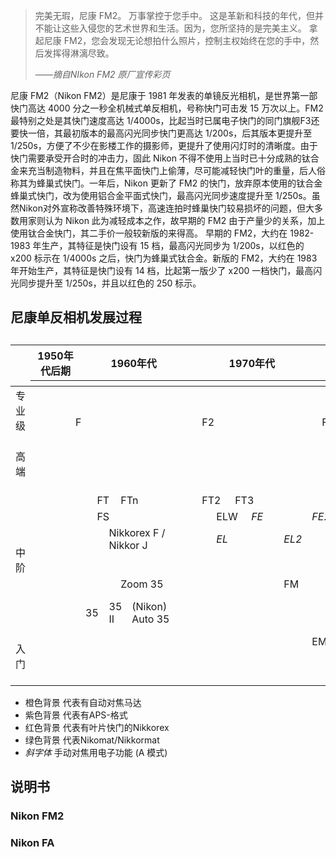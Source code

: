 
> 完美无瑕，尼康 FM2。
  万事掌控于您手中。
  这是革新和科技的年代，但并不能让这些入侵您的艺术世界和生活。因为，您所坚持的是完美主义。
  拿起尼康 FM2，您会发现无论想拍什么照片，控制主权始终在您的手中，然后发挥得淋漓尽致。
>  
> *——摘自NIkon FM2 原厂宣传彩页*

尼康 FM2（Nikon FM2）是尼康于 1981 年发表的单镜反光相机，是世界第一部快门高达 4000 分之一秒全机械式单反相机，号称快门可击发 15 万次以上。FM2 最特别之处是其快门速度高达 1/4000s，比起当时已属电子快门的同门旗舰F3还要快一倍，其最初版本的最高闪光同步快门更高达 1/200s，后其版本更提升至 1/250s，方便了不少在影楼工作的摄影师，更提升了使用闪灯时的清晰度。由于快门需要承受开合时的冲击力，固此 Nikon 不得不使用上当时已十分成熟的钛合金来充当制造物料，并且在焦平面快门上偷薄，尽可能减轻快门叶的重量，后人俗称其为蜂巢式快门。一年后，Nikon 更新了 FM2 的快门，放弃原本使用的钛合金蜂巢式快门，改为使用铝合金平面式快门，最高闪光同步速度提升至 1/250s。虽然Nikon对外宣称改善特殊环境下，高速连拍时蜂巢快门较易损坏的问题，但大多数用家则认为 Nikon 此为减轻成本之作，故早期的 FM2 由于产量少的关系，加上使用钛合金快门，其二手价一般较新版的来得高。 早期的 FM2，大约在 1982-1983 年生产，其特征是快门设有 15 档，最高闪光同步为 1/200s，以红色的 x200 标示在 1/4000s 之后，快门为蜂巢式钛合金。新版的 FM2，大约在 1983 年开始生产，其特征是快门设有 14 档，比起第一版少了 x200 一档快门，最高闪光同步提升至 1/250s，并且以红色的 250 标示。

## 尼康单反相机发展过程

<table>
	<caption></caption>
  <thead>
  <tr>
    <th rowspan="2"></th>
    <th colspan="5">1950年代后期</th>
    <th colspan="10">1960年代</th>
    <th colspan="10">1970年代</th>
    <th colspan="10">1980年代</th>
    <th colspan="10">1990年代</th>
    <th colspan="10">2000年代</th>
    <th colspan="10">2001年代</th>
  </tr>
  <tr>
    <th></th>
    <th></th>
    <th></th>
    <th></th>
    <th></th>
    <th></th>
    <th></th>
    <th></th>
    <th></th>
    <th></th>
    <th></th>
    <th></th>
    <th></th>
    <th></th>
    <th></th>
    <th></th>
    <th></th>
    <th></th>
    <th></th>
    <th></th>
    <th></th>
    <th></th>
    <th></th>
    <th></th>
    <th></th>
    <th></th>
    <th></th>
    <th></th>
    <th></th>
    <th></th>
    <th></th>
    <th></th>
    <th></th>
    <th></th>
    <th></th>
    <th></th>
    <th></th>
    <th></th>
    <th></th>
    <th></th>
    <th></th>
    <th></th>
    <th></th>
    <th></th>
    <th></th>
    <th></th>
    <th></th>
    <th></th>
    <th></th>
    <th></th>
    <th></th>
    <th></th>
    <th></th>
    <th></th>
    <th></th>
    <th></th>
    <th></th>
    <th></th>
    <th></th>
    <th></th>
    <th></th>
    <th></th>
    <th></th>
    <th></th>
    <th></th>
  </tr>
  </thead>
  <tbody>
    <tr>
      <td rowspan="2">专业级</td>
      <td colspan="5"></td>
      <td colspan="10"></td>
      <td colspan="10"></td>
      <td colspan="3"></td>
      <td colspan="5" class="mark-autofocus">F3AF</td>
      <td rowspan="2" colspan="8" class="mark-autofocus">F4</td>
      <td rowspan="2" colspan="8" class="mark-autofocus">F5</td>
      <td rowspan="2" colspan="16" class="mark-autofocus">F6</td>
    </tr>
    <tr>
      <td colspan="4"></td>
      <td colspan="12">F</td>
      <td colspan="9">F2</td>
      <td colspan="8">F3</td>
    </tr>
    <tr>
      <td rowspan="2">高端</td>
      <td rowspan="2" colspan="5"></td>
      <td rowspan="2" colspan="10"></td>
      <td rowspan="2" colspan="10"></td>
      <td colspan="6"></td>
      <td colspan="4" class="mark-autofocus">F-501 (N2020)</td>
      <td colspan="2" class="mark-autofocus">F90 (N90)</td>
      <td colspan="7" class="mark-autofocus">F90X (N90s)</td>
      <td colspan="11" class="mark-autofocus">F100</td>
      <td rowspan="2" colspan="10"></td>
    </tr>
    <tr>
      <td colspan="8"></td>
      <td colspan="3" class="mark-autofocus">F-801 (N8008)</td>
      <td colspan="9" class="mark-autofocus">F-801S (N8008S)</td>
      <td colspan="10" class="mark-autofocus">F80 (N80)</td>
    </tr>
    <tr>
      <td rowspan="6">中阶</td>
      <td rowspan="6" colspan="5"></td>
      <td rowspan="2"></td>
      <td colspan="2" class="mark-nikomat">FT</td>
      <td colspan="8" class="mark-nikomat">FTn</td>
      <td colspan="2" class="mark-nikomat">FT2</td>
      <td colspan="2" class="mark-nikomat">FT3</td>
      <td></td>
      <td colspan="10"></td>
      <td rowspan="2" colspan="4">F-601 (N6006)</td>
      <td rowspan="2" colspan="9">F70 (N70)</td>
      <td rowspan="2" colspan="11">F75 (N75)</td>
      <td rowspan="5" colspan="10"></td>
    </tr>
    <tr>
      <td colspan="7" class="mark-nikomat">FS</td>
      <td colspan="4"></td>
      <td colspan="2" class="mark-nikomat">ELW</td>
      <td colspan="5"><i>FE</i></td>
      <td colspan="7"><i>FE2</i></td>
    </tr>
    <tr>
      <td colspan="2"></td>
      <td colspan="8">Nikkorex F / Nikkor J</td>
      <td colspan="2"></td>
      <td colspan="4" class="mark-nikomat"><i>EL</i></td>
      <td></td>
      <td colspan="2"><i>EL2</i></td>
      <td></td>
      <td colspan="3"></td>
      <td colspan="7"><i>FA</i></td>
      <td colspan="6"><i>F-601M (N6000)</i></td>
      <td colspan="14"><i>FE10</i></td>
    </tr>
    <tr>
      <td colspan="10"></td>
      <td colspan="10"></td>
      <td colspan="10"></td>
      <td colspan="8"></td>
      <td colspan="6" class="mark-aps">Pronea S</td>
      <td colspan="6"></td>
    </tr>
    <tr>
      <td colspan="3"></td>
      <td colspan="7" class="mark-compur">Zoom 35</td>
      <td colspan="7"></td>
      <td colspan="5">FM</td>
      <td colspan="13">FM2</td>
      <td></td>
      <td colspan="5" class="mark-aps">Pronea 600i/6i</td>
      <td colspan="9">FM3A</td>
    </tr>
    <tr>
      <td colspan="2" class="mark-compur">35</td>
      <td colspan="2" class="mark-compur">35 II</td>
      <td colspan="6" class="mark-compur">(Nikon) Auto 35</td>
      <td colspan="10"></td>
      <td colspan="10"></td>
      <td colspan="5"></td>
      <td colspan="25">FM10</td>
    </tr>
    <tr>
      <td rowspan="2">入门</td>
      <td rowspan="2" colspan="5"></td>
      <td rowspan="2" colspan="10"></td>
      <td colspan="9"></td>
      <td colspan="3">EM</td>
      <td colspan="3">FG</td>
      <td colspan="4">F-301 (N2000)</td>
      <td colspan="5" class="mark-autofocus">F-401S (N4004S)</td>
      <td colspan="6" class="mark-autofocus">F50 (N50)</td>
      <td colspan="10" class="mark-autofocus">F65 (N65)</td>
      <td rowspan="2" colspan="10"></td>
    </tr>
    <tr>
      <td colspan="10"></td>
      <td colspan="4"></td>
      <td colspan="3">FG-20</td>
      <td colspan="4" class="mark-autofocus">F-401 (N4004)</td>
      <td colspan="8" class="mark-autofocus">F-401X (N5005)</td>
      <td colspan="3" class="mark-autofocus">F60 (N60)</td>
      <td colspan="8" class="mark-autofocus">F55 (N55)</td>
    </tr>
  </tbody>
</table>

<ul class="list-inline"><li class="list-inline-item"><span class="mark-autofocus">橙色背景</span> 代表有自动对焦马达</li><li class="list-inline-item"><span class="mark-aps">紫色背景</span> 代表有APS-格式</li><li class="list-inline-item"><span class="mark-compur">红色背景</span> 代表有叶片快门的Nikkorex</li><li class="list-inline-item"><span class="mark-nikomat">绿色背景</span> 代表Nikomat/Nikkormat</li><li class="list-inline-item"><i>斜字体</i> 手动对焦用电子功能 (A 模式)</li></ul>


## 说明书

### Nikon FM2

### Nikon FA